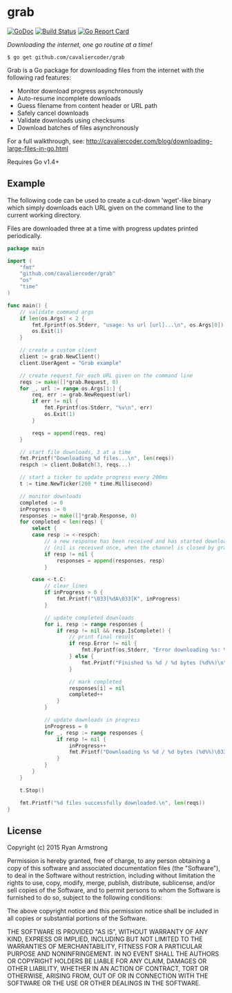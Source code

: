 # grab

[![GoDoc](https://godoc.org/github.com/cavaliercoder/grab?status.svg)](https://godoc.org/github.com/cavaliercoder/grab) [![Build Status](https://travis-ci.org/cavaliercoder/grab.svg)](https://travis-ci.org/cavaliercoder/grab) [![Go Report Card](https://goreportcard.com/badge/github.com/cavaliercoder/grab)](https://goreportcard.com/report/github.com/cavaliercoder/grab)

*Downloading the internet, one go routine at a time!*

	$ go get github.com/cavaliercoder/grab

Grab is a Go package for downloading files from the internet with the following
rad features:

* Monitor download progress asynchronously
* Auto-resume incomplete downloads
* Guess filename from content header or URL path
* Safely cancel downloads
* Validate downloads using checksums
* Download batches of files asynchronously

For a full walkthrough, see:
http://cavaliercoder.com/blog/downloading-large-files-in-go.html

Requires Go v1.4+


## Example

The following code can be used to create a cut-down 'wget'-like binary which
simply downloads each URL given on the command line to the current working
directory.

Files are downloaded three at a time with progress updates printed periodically.

```go
package main

import (
	"fmt"
	"github.com/cavaliercoder/grab"
	"os"
	"time"
)

func main() {
	// validate command args
	if len(os.Args) < 2 {
		fmt.Fprintf(os.Stderr, "usage: %s url [url]...\n", os.Args[0])
		os.Exit(1)
	}

	// create a custom client
	client := grab.NewClient()
	client.UserAgent = "Grab example"

	// create request for each URL given on the command line
	reqs := make([]*grab.Request, 0)
	for _, url := range os.Args[1:] {
		req, err := grab.NewRequest(url)
		if err != nil {
			fmt.Fprintf(os.Stderr, "%v\n", err)
			os.Exit(1)
		}

		reqs = append(reqs, req)
	}

	// start file downloads, 3 at a time
	fmt.Printf("Downloading %d files...\n", len(reqs))
	respch := client.DoBatch(3, reqs...)

	// start a ticker to update progress every 200ms
	t := time.NewTicker(200 * time.Millisecond)

	// monitor downloads
	completed := 0
	inProgress := 0
	responses := make([]*grab.Response, 0)
	for completed < len(reqs) {
		select {
		case resp := <-respch:
			// a new response has been received and has started downloading
			// (nil is received once, when the channel is closed by grab)
			if resp != nil {
				responses = append(responses, resp)
			}

		case <-t.C:
			// clear lines
			if inProgress > 0 {
				fmt.Printf("\033[%dA\033[K", inProgress)
			}

			// update completed downloads
			for i, resp := range responses {
				if resp != nil && resp.IsComplete() {
					// print final result
					if resp.Error != nil {
						fmt.Fprintf(os.Stderr, "Error downloading %s: %v\n", resp.Request.URL(), resp.Error)
					} else {
						fmt.Printf("Finished %s %d / %d bytes (%d%%)\n", resp.Filename, resp.BytesTransferred(), resp.Size, int(100*resp.Progress()))
					}

					// mark completed
					responses[i] = nil
					completed++
				}
			}

			// update downloads in progress
			inProgress = 0
			for _, resp := range responses {
				if resp != nil {
					inProgress++
					fmt.Printf("Downloading %s %d / %d bytes (%d%%)\033[K\n", resp.Filename, resp.BytesTransferred(), resp.Size, int(100*resp.Progress()))
				}
			}
		}
	}

	t.Stop()

	fmt.Printf("%d files successfully downloaded.\n", len(reqs))
}

```


## License

Copyright (c) 2015 Ryan Armstrong

Permission is hereby granted, free of charge, to any person obtaining a copy of
this software and associated documentation files (the "Software"), to deal in
the Software without restriction, including without limitation the rights to
use, copy, modify, merge, publish, distribute, sublicense, and/or sell copies of
the Software, and to permit persons to whom the Software is furnished to do so,
subject to the following conditions:

The above copyright notice and this permission notice shall be included in all
copies or substantial portions of the Software.

THE SOFTWARE IS PROVIDED "AS IS", WITHOUT WARRANTY OF ANY KIND, EXPRESS OR
IMPLIED, INCLUDING BUT NOT LIMITED TO THE WARRANTIES OF MERCHANTABILITY, FITNESS
FOR A PARTICULAR PURPOSE AND NONINFRINGEMENT. IN NO EVENT SHALL THE AUTHORS OR
COPYRIGHT HOLDERS BE LIABLE FOR ANY CLAIM, DAMAGES OR OTHER LIABILITY, WHETHER
IN AN ACTION OF CONTRACT, TORT OR OTHERWISE, ARISING FROM, OUT OF OR IN
CONNECTION WITH THE SOFTWARE OR THE USE OR OTHER DEALINGS IN THE SOFTWARE.
